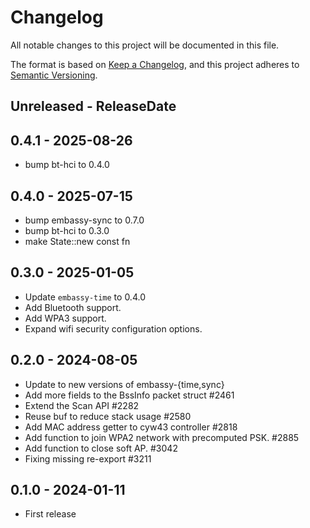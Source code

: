 # Changelog

All notable changes to this project will be documented in this file.

The format is based on [Keep a Changelog](https://keepachangelog.com/en/1.0.0/),
and this project adheres to [Semantic Versioning](https://semver.org/spec/v2.0.0.html).

<!-- next-header -->
## Unreleased - ReleaseDate

## 0.4.1 - 2025-08-26

- bump bt-hci to 0.4.0

## 0.4.0 - 2025-07-15

- bump embassy-sync to 0.7.0
- bump bt-hci to 0.3.0
- make State::new const fn

## 0.3.0 - 2025-01-05

- Update `embassy-time` to 0.4.0
- Add Bluetooth support.
- Add WPA3 support.
- Expand wifi security configuration options.

## 0.2.0 - 2024-08-05

- Update to new versions of embassy-{time,sync}
- Add more fields to the BssInfo packet struct #2461
- Extend the Scan API #2282
- Reuse buf to reduce stack usage #2580
- Add MAC address getter to cyw43 controller #2818
- Add function to join WPA2 network with precomputed PSK. #2885
- Add function to close soft AP. #3042
- Fixing missing re-export #3211

## 0.1.0 - 2024-01-11

- First release
